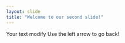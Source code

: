 ```yaml
---
layout: slide
title: "Welcome to our second slide!"
---
```

Your text modify
Use the left arrow to go back!
